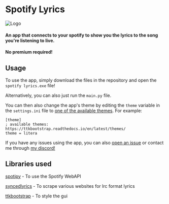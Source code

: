 
# Spotify Lyrics

![Logo](https://i.ibb.co/VYfTNT5/banner-transparent.png)

#### An app that connects to your spotify to show you the lyrics to the song you're listening to live.
#### No premium required!

## Usage

To use the app, simply download the files in the repository and open the `spotify lyrics.exe` file!

Alternatively, you can also just run the `main.py` file.

You can then also change the app's theme by editing the `theme` variable in the `settings.ini` file to [one of the available themes](https://ttkbootstrap.readthedocs.io/en/latest/themes/). For example:


    [theme]
    ; available themes: https://ttkbootstrap.readthedocs.io/en/latest/themes/
    theme = litera


If you have any issues using the app, you can also [open an issue](https://github.com/Mews/spotify-lyrics/issues/new) or contact me through [my discord!](https://discord.com/users/467268976523739157)
## Libraries used
[spotipy](https://github.com/spotipy-dev/spotipy) - To use the Spotify WebAPI

[syncedlyrics](https://github.com/moehmeni/syncedlyrics) - To scrape various websites for lrc format lyrics

[ttkbootstrap](https://github.com/israel-dryer/ttkbootstrap/) - To style the gui